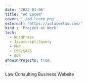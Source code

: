 ```yaml
---
date: '2022-01-06'
title: "Ad Lucem"
cover: './ad-lucem.png'
external: 'https://adlucemlaw.com/'
kind : 'Project at Work'
tech:
  - WordPress
  - Javascript/Jquery
  - PHP
  - CSS/SASS
  - AOS
showInProjects: true
---
```


Law Consulting Business Website
